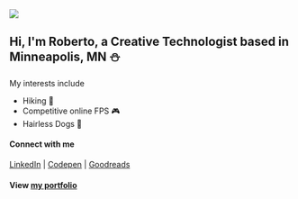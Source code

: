 <a href="https://robertandradejr.dev/">
  <img src="https://github.com/robertandradejr/robertandradejr/blob/master/img/portfolio.png" />
</a>

## Hi, I'm Roberto, a Creative Technologist based in Minneapolis, MN ⛄

My interests include
- Hiking 🥾
- Competitive online FPS 🎮
- Hairless Dogs 🦭

#### Connect with me 
[LinkedIn](https://www.linkedin.com/in/srobertandrade/) | [Codepen](https://codepen.io/abstract_code) | [Goodreads](https://www.goodreads.com/robertoandrade)

#### View [my portfolio](https://robertandradejr.dev/)
